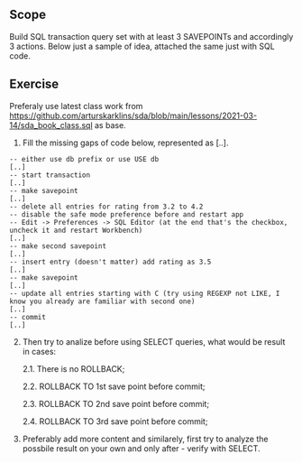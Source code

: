 ## Scope

Build SQL transaction query set with at least 3 SAVEPOINTs and accordingly 3 actions. Below just a sample of idea, attached the same just with SQL code.

## Exercise

Preferaly use latest class work from https://github.com/arturskarklins/sda/blob/main/lessons/2021-03-14/sda_book_class.sql as base.

1. Fill the missing gaps of code below, represented as [..].

```
-- either use db prefix or use USE db
[..]
-- start transaction
[..]
-- make savepoint
[..]
-- delete all entries for rating from 3.2 to 4.2
-- disable the safe mode preference before and restart app
-- Edit -> Preferences -> SQL Editor (at the end that's the checkbox, uncheck it and restart Workbench)
[..]
-- make second savepoint
[..]
-- insert entry (doesn't matter) add rating as 3.5
[..]
-- make savepoint
[..]
-- update all entries starting with C (try using REGEXP not LIKE, I know you already are familiar with second one)
[..]
-- commit
[..]
```

2. Then try to analize before using SELECT queries, what would be result in cases:

   2.1. There is no ROLLBACK;

   2.2. ROLLBACK TO 1st save point before commit;

   2.3. ROLLBACK TO 2nd save point before commit;

   2.4. ROLLBACK TO 3rd save point before commit;

3. Preferably add more content and similarely, first try to analyze the possbile result on your own and only after - verify with SELECT.
